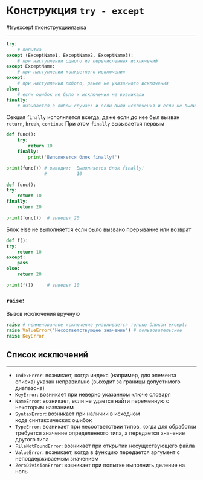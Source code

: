 # Конструкция `try - except`
#tryexcept #конструкцииязыка
***
```python
try:
	# попытка
except (ExceptName1, ExceptName2, ExceptName3):
	# при наступлении одного из перечисленных исключений
except ExceptName:
	# при наступлении конкретного исключения
except:
	# при наступлении любого, ранее не указанного исключения
else:
	# если ошибок не было и исключения не возникали
finally:
	# вызывается в любом случае: и если были исключения и если не были
```

Секция `finally` исполняется всегда, даже если до нее был вызван `return`, `break`, `continue` При этом `finally` вызывается первым
```python
def func():
    try:
        return 10
    finally:
        print('Выполняется блок finally!')

print(func()) # выводит:  Выполняется блок finally!
              #           10

def func(): 
try: 
	return 10 
finally: 
	return 20 

print(func())  # выведет 20
```

Блок else не выполняется если было вызвано прерывание или возврат
```python
def f(): 
try: 
	return 10 
except: 
	pass 
else: 
	return 20 

print(f())     # выведет 10
```

### `raise`:
Вызов исключения вручную
```python
raise # неименованное исключение улавливается только блоком except:
raise ValueError("Несоответствующее значение") # пользовательское
raise KeyError

```


## Список исключений
***
-   `IndexError`: возникает, когда индекс (например, для элемента списка) указан неправильно (выходит за границы допустимого диапазона)
-   `KeyError`: возникает при неверно указанном ключе словаря
-   `NameError`: возникает, если не удается найти переменную с некоторым названием
-   `SyntaxError`: возникает при наличии в исходном коде синтаксических ошибок
-   `TypeError`: возникает при несоответствии типов, когда для обработки требуется значение определенного типа, а передается значение другого типа
-   `FileNotFoundError`: возникает при открытии несуществующего файла
-   `ValueError`: возникает, когда в функцию передается аргумент с неподдерживаемым значением
-   `ZeroDivisionError`: возникает при попытке выполнить деление на ноль